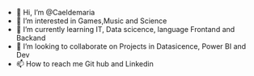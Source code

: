 - 👋 Hi, I’m @Caeldemaria
- 👀 I’m interested in Games,Music and Science
- 🌱 I’m currently learning IT, Data scicence, language Frontand and Backand
- 💞️ I’m looking to collaborate on Projects in Datasicence, Power BI and Dev
- 📫 How to reach me Git hub and Linkedin

<!---
Caeldemaria/Caeldemaria is a ✨ special ✨ repository because its `README.md` (this file) appears on your GitHub profile.
You can click the Preview link to take a look at your changes.
--->

